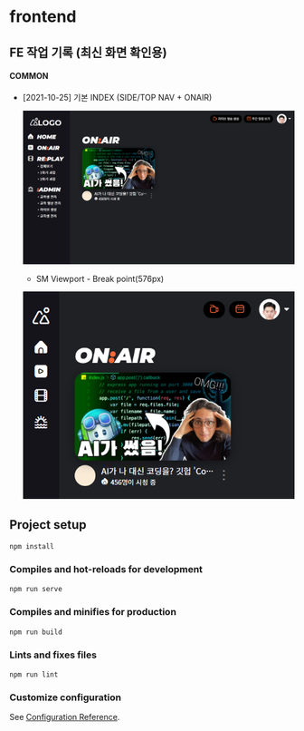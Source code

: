 # frontend

## FE 작업 기록 (최신 화면 확인용)

#### COMMON

- [2021-10-25] 기본 INDEX (SIDE/TOP NAV + ONAIR)

  ![image-20211025181353720](README.assets/image-20211025181353720.png)

  - SM Viewport - Break point(576px)

  ![image-20211025181401125](README.assets/image-20211025181401125.png)



## Project setup

```
npm install
```

### Compiles and hot-reloads for development
```
npm run serve
```

### Compiles and minifies for production
```
npm run build
```

### Lints and fixes files
```
npm run lint
```

### Customize configuration
See [Configuration Reference](https://cli.vuejs.org/config/).

